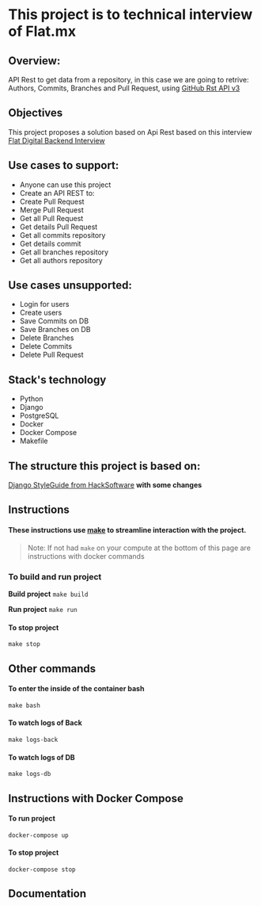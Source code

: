 
# This project is to technical interview of Flat.mx

## Overview:
API Rest to get data from a repository, in this case we are going to retrive: Authors, Commits, Branches and Pull Request, using [GitHub Rst API v3](https://docs.github.com/en/rest)


## Objectives  
This project proposes a solution based on Api Rest based on this interview [Flat Digital Backend Interview](https://github.com/FlatDigital/backend-gitwrap-test)

## Use cases to support:  
- Anyone can use this project
- Create an API REST to:
- Create Pull Request
- Merge Pull Request
- Get all Pull Request
- Get details Pull Request
- Get all commits repository
- Get details commit
- Get all branches repository
- Get all authors repository

## Use cases unsupported:
- Login for users
-  Create users
- Save Commits on DB
- Save Branches on DB
- Delete Branches
- Delete Commits
- Delete Pull Request

## Stack's technology
- Python
- Django
- PostgreSQL
- Docker
- Docker Compose
- Makefile

## The structure this project is based on:
[Django StyleGuide from HackSoftware](https://github.com/HackSoftware/Django-Styleguide)
**with some changes**



## Instructions 
#### These instructions use [make](https://es.wikipedia.org/wiki/Make) to streamline interaction with the project.
> Note: If not had `make` on your compute at the bottom of this page are instructions with docker commands

### To build and run project
**Build project**
`make build`

**Run project**
`make run`

#### To stop project
`make stop`

## Other commands
#### To enter the inside of the container bash
`make bash`

#### To watch logs of Back
`make logs-back`

#### To watch logs of DB
`make logs-db`


## Instructions with Docker Compose  
#### To run project
`docker-compose up`

#### To stop project
`docker-compose stop`

## Documentation

